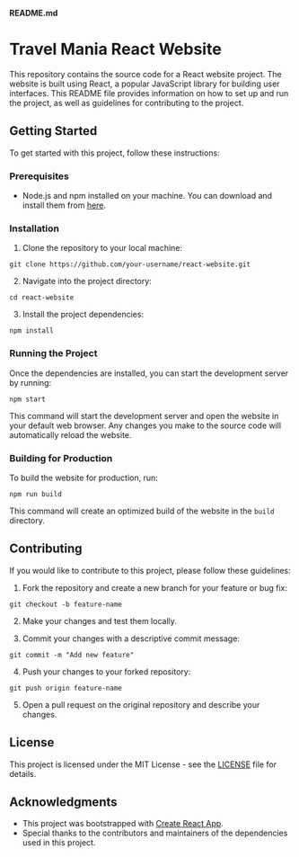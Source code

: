 **README.md**

# Travel Mania React Website

This repository contains the source code for a React website project. The website is built using React, a popular JavaScript library for building user interfaces. This README file provides information on how to set up and run the project, as well as guidelines for contributing to the project.

## Getting Started

To get started with this project, follow these instructions:

### Prerequisites

- Node.js and npm installed on your machine. You can download and install them from [here](https://nodejs.org/).

### Installation

1. Clone the repository to your local machine:

```
git clone https://github.com/your-username/react-website.git
```

2. Navigate into the project directory:

```
cd react-website
```

3. Install the project dependencies:

```
npm install
```

### Running the Project

Once the dependencies are installed, you can start the development server by running:

```
npm start
```

This command will start the development server and open the website in your default web browser. Any changes you make to the source code will automatically reload the website.

### Building for Production

To build the website for production, run:

```
npm run build
```

This command will create an optimized build of the website in the `build` directory.

## Contributing

If you would like to contribute to this project, please follow these guidelines:

1. Fork the repository and create a new branch for your feature or bug fix:

```
git checkout -b feature-name
```

2. Make your changes and test them locally.

3. Commit your changes with a descriptive commit message:

```
git commit -m "Add new feature"
```

4. Push your changes to your forked repository:

```
git push origin feature-name
```

5. Open a pull request on the original repository and describe your changes.

## License

This project is licensed under the MIT License - see the [LICENSE](LICENSE) file for details.

## Acknowledgments

- This project was bootstrapped with [Create React App](https://github.com/facebook/create-react-app).
- Special thanks to the contributors and maintainers of the dependencies used in this project.
